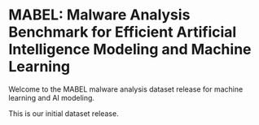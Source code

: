 # MABEL: Malware Analysis Benchmark for Efficient Artificial Intelligence Modeling and Machine Learning

Welcome to the MABEL malware analysis dataset release for machine learning and AI modeling. 

This is our initial dataset release. 

